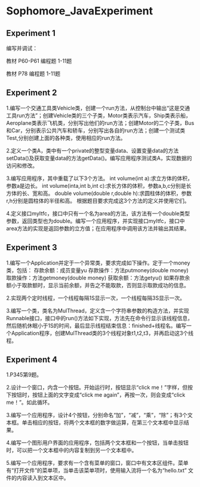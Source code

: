 # Sophomore_JavaExperiment

## Experiment 1

编写并调试：

教材 P60-P61 编程题 1-11题

教材 P78 编程题 1-11题

## Experiment 2

1.编写一个交通工具类Vehicle类，创建一个run方法，从控制台中输出“这是交通工具run方法”；创建Vehicle类的三个子类，Motor类表示汽车，Ship类表示船，Aeroplane类表示飞机类，分别写出他们的run方法；创建Motor的二个子类，Bus和Car，分别表示公共汽车和轿车，分别写出各自的run方法；创建一个测试类Test,分别创建上面的各种类，使用相应的run方法。

2.定义一个类A，类中有一个private的整型变量data、设置变量data的方法setData()及获取变量data的方法getData()。编写应用程序测试类A，实现数据的访问和修改。

3.编写应用程序，其中重载了以下3个方法。
int volume(int a):求立方体的体积，参数a是边长。
int volume(inta,int b,int c):求长方体的体积，参数a,b,c分别是长方体的长、宽和高。
double volume(double r,double h):求圆柱体的体积，参数r,h分别是圆柱体的半径和高。
根据题目要求完成这3个方法的定义并使用它们。

4.定义接口myItfc，接口中只有一个名为area的方法，该方法有一个double类型参数，返回类型也为double。编写一个应用程序，并实现接口myItfc，接口中area方法的实现是返回参数的立方值；在应用程序中调用该方法并输出其结果。

## Experiment 3

1.编写一个Application并定于一个异常类，要求完成如下操作。定于一个money类，包括：
存款余额：成员变量yu
存款操作：方法putmoney(double money)
取款操作：方法getmoney(double money)
获取余额：方法getyu()
如果存款余额小于取款额时，显示当前余额，并告之不能取款，否则显示取款成功的信息。

2.实现两个定时线程，一个线程每隔1S显示一次，一个线程每隔3S显示一次。

3.编写一个类，类名为MulThread，定义含一个字符串参数的构造方法，并实现Runnable接口，接口中的run()方法如下实现，方法先在命令行显示该线程信息，然后随机休眠小于1S的时间，最后显示线程结束信息：finished+线程名。编写一个Application程序，创建MulThread类的3个线程对象t1,t2,t3，并再启动这3个线程。

## Experiment 4

1.P345第9题。

2.设计一个窗口，内含一个按钮。开始运行时，按钮显示“click me！”字样，但按下按钮时，按钮上面的文字变成“click me again”，再按一次，则会变成“click me！”。如此循环。

3.编写一个应用程序，设计4个按钮，分别命名“加”，“减”，“乘”，“除”；有3个文本框。单击相应的按钮，将两个文本框的数字做运算，在第三个文本框中显示结果。

4.编写一个图形用户界面的应用程序，包括两个文本框和一个按钮，当单击按钮时，可以把一个文本框中的内容复制到另一个文本框中。

5.编写一个应用程序，要求有一个含有菜单的窗口，窗口中有文本区组件。菜单有“打开文件”的菜单项，当单击该菜单项时，使用输入流将一个名为“hello.txt” 文件的内容读入到文本区中。
